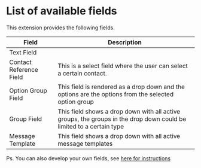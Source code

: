 # List of available fields

This extension provides the following fields.

| Field | Description |
|--- |---
| Text Field | |
| Contact Reference Field | This is a select field where the user can select a certain contact. |
| Option Group Field | This field is rendered as a drop down and the options are the options from the selected option group |
| Group Field | This field shows a drop down with all active groups, the groups in the drop down could be limited to a certain type |
| Message Template | This field shows a drop down with all active message templates |

Ps. You can also develop your own fields, see [here for instructions](add_your_own_field_type.md)
